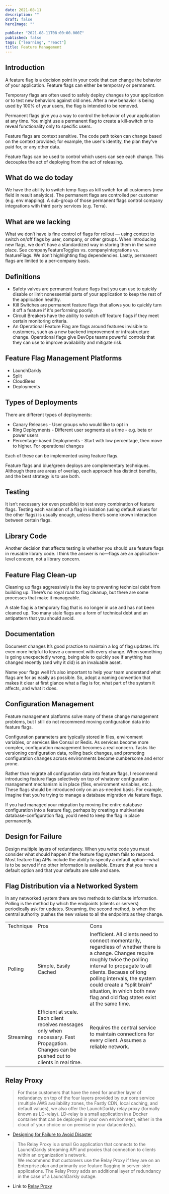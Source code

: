 ```yaml
---
date: 2021-08-11
description: ""
draft: false
heroImage: ""

pubDate: "2021-08-11T08:00:00.000Z"
published: false
tags: ["learning", "react"]
title: Feature Management
---
```


## Introduction

A feature flag is a decision point in your code that can change the behavior of your application. Feature flags can either be temporary or permanent.

Temporary flags are often used to safely deploy changes to your application or to test new behaviors against old ones. After a new behavior is being used by 100% of your users, the flag is intended to be removed.

Permanent flags give you a way to control the behavior of your application at any time. You might use a permanent flag to create a kill-switch or to reveal functionality only to specific users.

Feature flags are context sensitive. The code path token can change based on the context provided; for example, the user's identity, the plan they've paid for, or any other data.

Feature flags can be used to control which users can see each change. This decouples the act of deploying from the act of releasing.

## What do we do today

We have the ability to switch temp flags as kill switch for all customers (new field in result analytics). The permanent flags are controlled per customer (e.g. env mapping). A sub-group of those permanent flags control company integrations with third party services (e.g. Terra).

## What are we lacking

What we don’t have is fine control of flags for rollout — using context to switch on/off flags by user, company, or other groups. When introducing new flags, we don’t have a standardized way in storing them in the same place. See companyFeatureToggles vs. companyIntegrations vs. featureFlags. We don’t highlighting flag dependencies. Lastly, permanent flags are limited to a per-company basis.

## Definitions

- Safety valves are permanent feature flags that you can use to quickly disable or limit nonessential parts of your application to keep the rest of the application healthy.
- Kill Switches are permanent feature flags that allows you to quickly turn it off a feature if it's performing poorly.
- Circuit Breakers have the ability to switch off feature flags if they meet certain monitoring criteria.
- An Operational Feature Flag are flags around features invisible to customers, such as a new backend improvement or infrastructure change. Operational flags give DevOps teams powerful controls that they can use to improve availability and mitigate risk.

## Feature Flag Management Platforms

- LaunchDarkly
- Split
- CloudBees
- Deployments

## Types of Deployments

There are different types of deployments:

- Canary Releases - User groups who would like to opt in
- Ring Deployments - Different user segments at a time - e.g. beta or power users
- Percentage-based Deployments - Start with low percentage, then move to higher. For operational changes

Each of these can be implemented using feature flags.

Feature flags and blue/green deploys are complementary techniques. Although there are areas of overlap, each approach has distinct benefits, and the best strategy is to use both.

## Testing

It isn’t necessary (or even possible) to test every combination of feature flags. Testing each variation of a flag in isolation (using default values for the other flags) is usually enough, unless there’s some known interaction between certain flags.

## Library Code

Another decision that affects testing is whether you should use feature flags in reusable library code. I think the answer is no—flags are an application-level concern, not a library concern.

## Feature Flag Clean-up

Cleaning up flags aggressively is the key to preventing technical debt from building up. There’s no royal road to flag cleanup, but there are some processes that make it manageable.

A stale flag is a temporary flag that is no longer in use and has not been cleaned up. Too many stale flags are a form of technical debt and an antipattern that you should avoid.

## Documentation

Document changes It’s good practice to maintain a log of flag updates. It’s even more helpful to leave a comment with every change. When something is going unexpectedly wrong, being able to quickly see if anything has changed recently (and why it did) is an invaluable asset.

Name your flags well It’s also important to help your team understand what flags are for as easily as possible. So, adopt a naming convention that makes it clear at first glance what a flag is for, what part of the system it affects, and what it does.

## Configuration Management

Feature management platforms solve many of these change management problems, but I still do not recommend moving configuration data into feature flags.

Configuration parameters are typically stored in files, environment variables, or services like Consul or Redis. As services become more complex, configuration management becomes a real concern. Tasks like versioning configuration data, rolling back changes, and promoting configuration changes across environments become cumbersome and error prone.

Rather than migrate all configuration data into feature flags, I recommend introducing feature flags selectively on top of whatever configuration management mechanism is in place (files, environment variables, etc.). These flags should be introduced only on an as-needed basis. For example, imagine that you’re trying to manage a database migration via feature flags.

If you had managed your migration by moving the entire database configuration into a feature flag, perhaps by creating a multivariate database-configuration flag, you’d need to keep the flag in place permanently.

## Design for Failure

Design multiple layers of redundancy. When you write code you must consider what should happen if the feature flag system fails to respond. Most feature flag APIs include the ability to specify a default option—what is to be served if no other information is available. Ensure that you have a default option and that your defaults are safe and sane.

## Flag Distribution via a Networked System

In any networked system there are two methods to distribute information. Polling is the method by which the endpoints (clients or servers) periodically ask for updates. Streaming, the second method, is when the central authority pushes the new values to all the endpoints as they change.

<table>
    <tr>
        <td>Technique</td>
        <td>Pros</td>
        <td>Cons</td>
    </tr>
    <tr>
        <td>Polling</td>
        <td>Simple, Easily Cached</td>
        <td>Inefficient. All clients need to connect momentarily, regardless of whether there is a change. Changes require roughly twice the polling interval to propagate to all clients. Because of long polling intervals, the system could create a “split brain” situation, in which both new flag and old flag states exist at the same time.</td>
    </tr>
    <tr>
        <td>Streaming</td>
        <td>Efficient at scale. Each client receives messages only when necessary. Fast Propagation. Changes can be pushed out to clients in real time.</td>
        <td>Requires the central service to maintain connections for every client. Assumes a reliable network.</td>
    </tr>
</table>

## Relay Proxy

> For those customers that have the need for another layer of redundancy on top of the four layers provided by our core service (multiple AWS availability zones, the Fastly CDN, local caching, and default values), we also offer the LaunchDarkly relay proxy (formally known as LD-relay). LD-relay is a small application in a Docker container that can be deployed in your own environment, either in the cloud of your choice or on premise in your datacenter(s).

- [Designing for Failure to Avoid Disaster](https://launchdarkly.com/blog/designing-for-failure-to-avoid-disaster/)

> The Relay Proxy is a small Go application that connects to the LaunchDarkly streaming API and proxies that connection to clients within an organization's network.  
> We recommend that customers use the Relay Proxy if they are on an Enterprise plan and primarily use feature flagging in server-side applications. The Relay Proxy adds an additional layer of redundancy in the case of a LaunchDarkly outage.

- Link to [Relay Proxy](https://docs.launchdarkly.com/home/relay-proxy)

